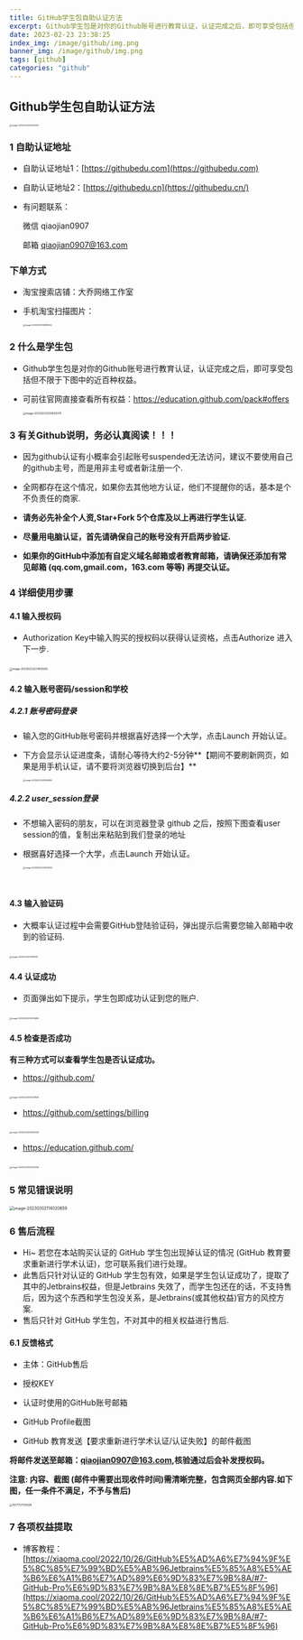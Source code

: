 ```yaml
---
title: GitHub学生包自助认证方法
excerpt: Github学生包是对你的Github账号进行教育认证，认证完成之后，即可享受包括但不限于下图中的近百种权益。
date: 2023-02-23 23:38:25
index_img: /image/github/img.png
banner_img: /image/github/img.png
tags: [github]
categories: "github"
---
```


## Github学生包自助认证方法

<img src="https://typora-qiao-1309453114.cos.ap-shanghai.myqcloud.com/hex-info/image-20230223230413049.png" alt="image-20230223230413049" style="zoom: 25%;" />



### 1 自助认证地址

* 自助认证地址1：[https://githubedu.com](https://githubedu.com)

* 自助认证地址2：[https://githubedu.cn](https://githubedu.cn/)

* 有问题联系：

    微信 qiaojian0907 

    邮箱 qiaojian0907@163.com

### 下单方式

* 淘宝搜索店铺：大乔网络工作室

* 手机淘宝扫描图片：

    <img src="https://typora-qiao-1309453114.cos.ap-shanghai.myqcloud.com/hex-info/image-20230310100838064.png" alt="image-20230310100838064" style="zoom:25%;" />

### 2 什么是学生包
* Github学生包是对你的Github账号进行教育认证，认证完成之后，即可享受包括但不限于下图中的近百种权益。

* 可前往官网直接查看所有权益：https://education.github.com/pack#offers

    <img src="https://typora-qiao-1309453114.cos.ap-shanghai.myqcloud.com/hex-info/image-20230223230820275.png" alt="image-20230223230820275" style="zoom: 33%;" />

### 3 有关Github说明，务必认真阅读！！！

* 因为github认证有小概率会引起账号suspended无法访问，建议不要使用自己的github主号，而是用非主号或者新注册一个.
* 全网都存在这个情况，如果你去其他地方认证，他们不提醒你的话，基本是个不负责任的商家.

* **请务必先补全个人资,Star+Fork 5个仓库及以上再进行学生认证.**
* **尽量用电脑认证，首先请确保自己的账号没有开启两步验证.**
* **如果你的GitHub中添加有自定义域名邮箱或者教育邮箱，请确保还添加有常见邮箱 (qq.com,gmail.com，163.com 等等) 再提交认证。**

### 4 详细使用步骤

#### 4.1 输入授权码

* Authorization Key中输入购买的授权码以获得认证资格，点击Authorize 进入下一步.

​	<img src="https://typora-qiao-1309453114.cos.ap-shanghai.myqcloud.com/hex-info/image-20230223231459383.png" alt="image-20230223231459383" style="zoom: 33%;" />

#### 4.2 输入账号密码/session和学校
##### 4.2.1 账号密码登录

* 输入您的GitHub账号密码并根据喜好选择一个大学，点击Launch 开始认证。

* 下方会显示认证进度条，请耐心等待大约2-5分钟**【期间不要刷新网页，如果是用手机认证，请不要将浏览器切换到后台】**

    <img src="https://typora-qiao-1309453114.cos.ap-shanghai.myqcloud.com/hex-info/image-20230223231826994.png" alt="image-20230223231826994" style="zoom: 25%;" />

##### 4.2.2 user_session登录

* 不想输入密码的朋友，可以在浏览器登录 github 之后，按照下图查看user session的值，复制出来粘贴到我们登录的地址

* 根据喜好选择一个大学，点击Launch 开始认证。

    <img src="https://typora-qiao-1309453114.cos.ap-shanghai.myqcloud.com/hex-info/image-20230225220906932.png" alt="image-20230225220906932" style="zoom: 25%;" />

​	

#### 4.3 输入验证码

* 大概率认证过程中会需要GitHub登陆验证码，弹出提示后需要您输入邮箱中收到的验证码.

​	<img src="https://typora-qiao-1309453114.cos.ap-shanghai.myqcloud.com/hex-info/image-20230223231939120.png" alt="image-20230223231939120" style="zoom:25%;" />

#### 4.4 认证成功

* 页面弹出如下提示，学生包即成功认证到您的账户.

​	<img src="https://typora-qiao-1309453114.cos.ap-shanghai.myqcloud.com/hex-info/image-20230223232034955.png" alt="image-20230223232034955" style="zoom:25%;" />

#### 4.5 检查是否成功

**有三种方式可以查看学生包是否认证成功。**

* https://github.com/

​	<img src="https://typora-qiao-1309453114.cos.ap-shanghai.myqcloud.com/hex-info/image-20230223232207835.png" alt="image-20230223232207835" style="zoom:25%;" />

* https://github.com/settings/billing

​	<img src="https://typora-qiao-1309453114.cos.ap-shanghai.myqcloud.com/hex-info/image-20230223232248344.png" alt="image-20230223232248344" style="zoom:25%;" />

* https://education.github.com/

​	<img src="https://typora-qiao-1309453114.cos.ap-shanghai.myqcloud.com/hex-info/image-20230223232320295.png" alt="image-20230223232320295" style="zoom:25%;" />



### 5 常见错误说明

<img src="https://typora-qiao-1309453114.cos.ap-shanghai.myqcloud.com/hex-info/image-20230302114020659.png" alt="image-20230302114020659" style="zoom: 50%;" />



### 6 售后流程

* Hi~ 若您在本站购买认证的 GitHub 学生包出现掉认证的情况 (GitHub 教育要求重新进行学术认证)，您可联系我们进行处理。
* 此售后只针对认证的 GitHub 学生包有效，如果是学生包认证成功了，提取了其中的Jetbrains权益，但是Jetbrains 失效了，而学生包还在的话，不支持售后，因为这个东西和学生包没关系，是Jetbrains(或其他权益)官方的风控方案.
* 售后只针对 GitHub 学生包，不对其中的相关权益进行售后.

#### 6.1 反馈格式

* 主体：GitHub售后
* 授权KEY

*  认证时使用的GitHub账号邮箱

*  GitHub Profile截图

*  GitHub 教育发送【要求重新进行学术认证/认证失败】的邮件截图

**将邮件发送至邮箱：qiaojian0907@163.com,核验通过后会补发授权码。**

**注意: 内容、截图 (邮件中需要出现收件时间)需清晰完整，包含网页全部内容.如下图，任一条件不满足，不予与售后)**

<img src="https://typora-qiao-1309453114.cos.ap-shanghai.myqcloud.com/hex-info/1677727135638.jpg" alt="1677727135638" style="zoom:33%;" />



### 7 各项权益提取
*   博客教程：[https://xiaoma.cool/2022/10/26/GitHub%E5%AD%A6%E7%94%9F%E5%8C%85%E7%99%BD%E5%AB%96Jetbrains%E5%85%A8%E5%AE%B6%E6%A1%B6%E7%AD%89%E6%9D%83%E7%9B%8A/#7-GitHub-Pro%E6%9D%83%E7%9B%8A%E8%8E%B7%E5%8F%96](https://xiaoma.cool/2022/10/26/GitHub%E5%AD%A6%E7%94%9F%E5%8C%85%E7%99%BD%E5%AB%96Jetbrains%E5%85%A8%E5%AE%B6%E6%A1%B6%E7%AD%89%E6%9D%83%E7%9B%8A/#7-GitHub-Pro%E6%9D%83%E7%9B%8A%E8%8E%B7%E5%8F%96)





















